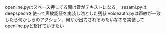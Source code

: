 openline.pyはスペース押してる間は音がテキストになる。
sesami.pyはdeepspechを使って声紋認証を実装し油とした残骸
voiceauth.pyは声紋が一致したら何かしらのアクション、何かが出力されるみたいなのを実装してopenline.pyと繋げていきたい
